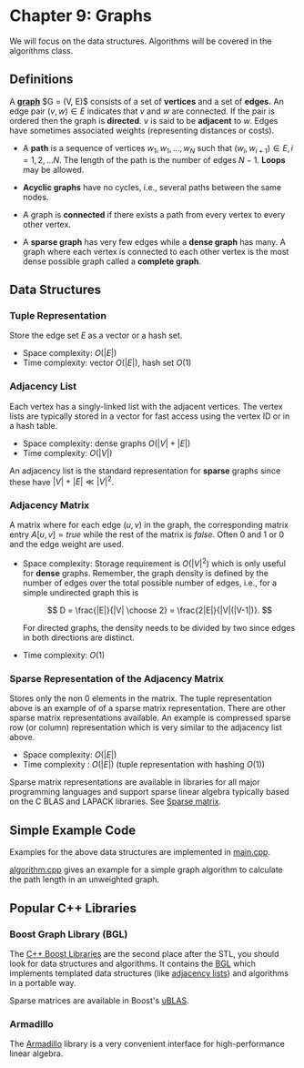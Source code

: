 # Chapter 9: Graphs

We will focus on the data structures. Algorithms will be covered in the algorithms class.

## Definitions

A [**graph**](https://en.wikipedia.org/wiki/Graph_(discrete_mathematics)) $G = (V, E)$ consists of a set of **vertices** and a 
set of **edges.** An edge pair $(v, w) \in E$ indicates that $v$ and $w$ are 
connected. If the pair is ordered then the graph is **directed**.
$v$ is said to be **adjacent** to $w$. Edges have sometimes associated 
weights (representing distances or costs).

- A **path** is a sequence of vertices $w_1, w_1, ..., w_N$ such that
$(w_i,w_{i+1}) \in E, i = 1, 2, ... N$. The length of the path is the 
number of edges $N - 1$. **Loops** may be allowed.

- **Acyclic graphs** have no cycles, i.e., several paths between the same nodes.

- A graph is **connected** if there exists a path from every vertex to 
every other vertex.

- A **sparse graph** has very few edges while a **dense graph** has many. A graph where each vertex 
is connected to each other vertex is the most dense possible graph called a **complete graph**.  

## Data Structures

### Tuple Representation

Store the edge set $E$ as a vector or a hash set.

- Space complexity: $O(|E|)$
- Time complexity: vector $O(|E|)$, hash set $O(1)$

### Adjacency List

Each vertex has a singly-linked list with the adjacent vertices. The vertex lists are typically stored in a vector for fast access using the vertex ID or in a hash table.

- Space complexity: dense graphs $O(|V| + |E|)$
- Time complexity: $O(|V|)$

An adjacency list is the standard representation for **sparse** graphs since these have
$|V| + |E| \ll |V|^2$.

### Adjacency Matrix

A matrix where for each edge $(u, v)$ in the graph, the corresponding matrix entry $A[u, v] = true$ 
while the rest of the matrix is $false$. Often 0 and 1 or 0 and the edge weight are used.

- Space complexity:
    Storage requirement is $O(|V|^2)$ which is only useful for **dense** graphs. Remember, the graph density is defined
    by the number of edges over the total possible number of edges, i.e., for a simple undirected graph this is

    $$
    D = \frac{|E|}{|V| \choose 2} = \frac{2|E|}{|V|(|V-1|)}.
    $$

    For directed graphs, the density needs to be divided by two since edges in both directions are distinct.
- Time complexity: $O(1)$


### Sparse Representation of the Adjacency Matrix

Stores only the  non 0 elements in the matrix. The tuple representation above is an example of of a sparse matrix representation. There are other sparse matrix representations available. An example is
compressed sparse row (or column) representation which is very similar to the adjacency list above.

* Space complexity: $O(|E|)$
* Time complexity : $O(|E|)$ (tuple representation with hashing $O(1)$)

Sparse matrix representations are available in libraries for all major programming languages 
and support sparse linear algebra typically based on the C BLAS and LAPACK libraries.
See [Sparse matrix](https://en.wikipedia.org/wiki/Sparse_matrix). 

## Simple Example Code

Examples for the above data structures are implemented in [main.cpp](main.cpp).

[algorithm.cpp](algorithm.cpp) gives an example for a simple graph algorithm to calculate the path length in 
an unweighted graph.

## Popular C++ Libraries 

### Boost Graph Library (BGL)

The [C++ Boost Libraries](https://www.boost.org/) are the second place after the STL, you should look for data structures and algorithms. It contains the [BGL](https://www.boost.org/doc/libs/1_79_0/libs/graph/doc/index.html) which implements
templated data structures (like [adjacency lists](https://www.boost.org/doc/libs/1_79_0/libs/graph/doc/adjacency_list.html)) and algorithms in a portable way.

Sparse matrices are available in Boost's [uBLAS](https://www.boost.org/doc/libs/1_79_0/libs/numeric/ublas/doc/index.html).

### Armadillo

The [Armadillo](https://en.wikipedia.org/wiki/Armadillo_(C%2B%2B_library)) library is a very convenient interface for high-performance linear algebra. 